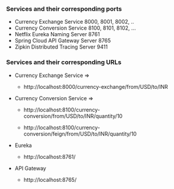 ### Services and their corresponding ports

- Currency Exchange Service 8000, 8001, 8002, ..
- Currency Conversion Service 8100, 8101, 8102, ...
- Netflix Eureka Naming Server 8761
- Spring Cloud API Gateway Server 8765
- Zipkin Distributed Tracing Server 9411

### Services and their corresponding URLs

- Currency Exchange Service =>

  - http://localhost:8000/currency-exchange/from/USD/to/INR

- Currency Conversion Service =>

  - http://localhost:8100/currency-conversion/from/USD/to/INR/quantity/10

  - http://localhost:8100/currency-conversion/feign/from/USD/to/INR/quantity/10

- Eureka

  - http://localhost:8761/

- API Gateway

  - http://localhost:8765/
